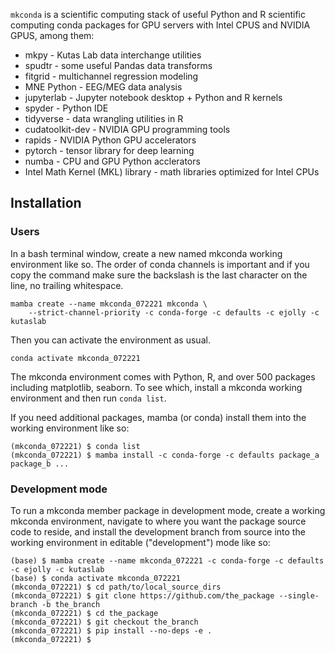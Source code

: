 ``mkconda`` is a scientific computing stack of useful Python and R
scientific computing conda packages for GPU servers with Intel
CPUS and NVIDIA GPUS, among them:

* mkpy - Kutas Lab data interchange utilities
* spudtr - some useful Pandas data transforms
* fitgrid - multichannel regression modeling
* MNE Python - EEG/MEG data analysis
* jupyterlab - Jupyter notebook desktop + Python and R kernels
* spyder - Python IDE
* tidyverse - data wrangling utilities in R
* cudatoolkit-dev - NVIDIA GPU programming tools
* rapids - NVIDIA Python GPU accelerators
* pytorch - tensor library for deep learning
* numba - CPU and GPU Python acclerators
* Intel Math Kernel (MKL) library - math libraries optimized for Intel CPUs


## Installation
 
### Users

In a bash terminal window, create a new named mkconda working
environment like so. The order of conda channels is important 
and if you copy the command make sure the backslash is the last 
character on the line, no trailing whitespace.

```
mamba create --name mkconda_072221 mkconda \
    --strict-channel-priority -c conda-forge -c defaults -c ejolly -c kutaslab
```
Then you can activate the environment as usual.

```
conda activate mkconda_072221
```

The mkconda environment comes with Python, R, and over 500 packages
including matplotlib, seaborn. To see which, install a
mkconda working environment and then run ```conda list```.

If you need additional packages, mamba (or conda) install them into the working
environment like so:

```
(mkconda_072221) $ conda list
(mkconda_072221) $ mamba install -c conda-forge -c defaults package_a package_b ...

```

### Development mode

To run a mkconda member package in development mode, create a working
mkconda environment, navigate to where you want the package source
code to reside, and install the development branch from source into
the working environment in editable ("development") mode like so:

```
(base) $ mamba create --name mkconda_072221 -c conda-forge -c defaults -c ejolly -c kutaslab
(base) $ conda activate mkconda_072221
(mkconda_072221) $ cd path/to/local_source_dirs
(mkconda_072221) $ git clone https://github.com/the_package --single-branch -b the_branch
(mkconda_072221) $ cd the_package
(mkconda_072221) $ git checkout the_branch
(mkconda_072221) $ pip install --no-deps -e .
(mkconda_072221) $
```
